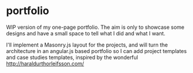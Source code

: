# portfolio

WIP version of my one-page portfolio.
The aim is only to showcase some designs and have a small space to tell what I did and what I want.

I'll implement a Masonry.js layout for the projects, and will turn the architecture in an angular.js based portfolio so I can add project templates and case studies templates, inspired by the wonderful http://haraldurthorleifsson.com/
